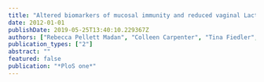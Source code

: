 ```yaml
---
title: "Altered biomarkers of mucosal immunity and reduced vaginal Lactobacillus concentrations in sexually active female adolescents"
date: 2012-01-01
publishDate: 2019-05-25T13:40:10.229367Z
authors: ["Rebecca Pellett Madan", "Colleen Carpenter", "Tina Fiedler", "Sabah Kalyoussef", "Thomas C McAndrew", "Shankar Viswanathan", "Mimi Kim", "Marla J Keller", "David N Fredricks", "Betsy C Herold"]
publication_types: ["2"]
abstract: ""
featured: false
publication: "*PloS one*"
---
```



